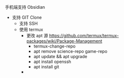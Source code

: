 手机端支持 Obsidian
* 支持 GIT Clone
	* 支持 SSH
	* 使用 termux
		* 更改 apt 源 https://github.com/termux/termux-packages/wiki/Package-Management
			* termux-change-repo
			* apt remove science-repo game-repo
			* apt update  && apt upgrade
			* apt install openssh
			* apt install git
		* 